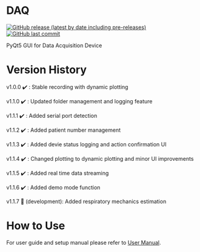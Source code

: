 # DAQ
[![GitHub release (latest by date including pre-releases)](https://img.shields.io/github/v/release/qang1/daq?color=blue&include_prereleases&label=Release)](https://github.com/qang1/daq/releases)
[![GitHub last commit](https://img.shields.io/github/last-commit/qang1/daq?&label=Last%20Commit)](https://github.com/qang1/daq/commits/master)

PyQt5 GUI for Data Acquisition Device

# Version History

v1.0.0 :heavy_check_mark: : Stable recording with dynamic plotting

v1.1.0 :heavy_check_mark: : Updated folder management and logging feature

v1.1.1 :heavy_check_mark: : Added serial port detection

v1.1.2 :heavy_check_mark: : Added patient number management

v1.1.3 :heavy_check_mark: : Added devie status logging and action confirmation UI

v1.1.4 :heavy_check_mark: : Changed plotting to dynamic plotting and minor UI improvements

v1.1.5 :heavy_check_mark: : Added real time data streaming

v1.1.6 :heavy_check_mark: : Added demo mode function

v1.1.7 :wrench: (development): Added respiratory mechanics estimation

# How to Use
For user guide and setup manual please refer to [User Manual](https://github.com/qang1/daq/blob/v1.1.7/manual.md).

